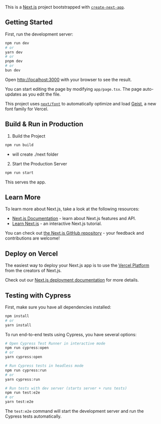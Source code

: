 This is a [Next.js](https://nextjs.org) project bootstrapped with [`create-next-app`](https://nextjs.org/docs/app/api-reference/cli/create-next-app).

## Getting Started

First, run the development server:

```bash
npm run dev
# or
yarn dev
# or
pnpm dev
# or
bun dev
```

Open [http://localhost:3000](http://localhost:3000) with your browser to see the result.

You can start editing the page by modifying `app/page.tsx`. The page auto-updates as you edit the file.

This project uses [`next/font`](https://nextjs.org/docs/app/building-your-application/optimizing/fonts) to automatically optimize and load [Geist](https://vercel.com/font), a new font family for Vercel.

## Build & Run in Production

1. Build the Project

```bash
npm run build
```

- will create ./next folder

2. Start the Production Server

```bash
npm run start
```

This serves the app.

## Learn More

To learn more about Next.js, take a look at the following resources:

- [Next.js Documentation](https://nextjs.org/docs) - learn about Next.js features and API.
- [Learn Next.js](https://nextjs.org/learn) - an interactive Next.js tutorial.

You can check out [the Next.js GitHub repository](https://github.com/vercel/next.js) - your feedback and contributions are welcome!

## Deploy on Vercel

The easiest way to deploy your Next.js app is to use the [Vercel Platform](https://vercel.com/new?utm_medium=default-template&filter=next.js&utm_source=create-next-app&utm_campaign=create-next-app-readme) from the creators of Next.js.

Check out our [Next.js deployment documentation](https://nextjs.org/docs/app/building-your-application/deploying) for more details.

## Testing with Cypress

First, make sure you have all dependencies installed:

```bash
npm install
# or
yarn install
```

To run end-to-end tests using Cypress, you have several options:

```bash
# Open Cypress Test Runner in interactive mode
npm run cypress:open
# or
yarn cypress:open

# Run Cypress tests in headless mode
npm run cypress:run
# or
yarn cypress:run

# Run tests with dev server (starts server + runs tests)
npm run test:e2e
# or
yarn test:e2e
```

The `test:e2e` command will start the development server and run the Cypress tests automatically.

